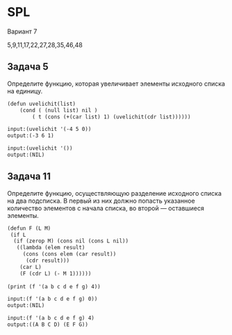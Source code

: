 # SPL
Вариант 7 

5,9,11,17,22,27,28,35,46,48

Задача 5
------
Определите функцию, которая увеличивает элементы исходного списка на единицу.

```diff
(defun uvelichit(list)
	(cond ( (null list) nil )
		( t (cons (+(car list) 1) (uvelichit(cdr list))))))
```
```diff
input:(uvelichit '(-4 5 0))
output:(-3 6 1) 
```
```diff
input:(uvelichit '())
output:(NIL) 
```
Задача 11
----------
Определите функцию, осуществляющую разделение исходного списка на два
подсписка. В первый из них должно попасть указанное количество элементов
с начала списка, во второй — оставшиеся элементы.

```diff
(defun F (L M)
 (if L
  (if (zerop M) (cons nil (cons L nil))
   ((lambda (elem result)
     (cons (cons elem (car result))
      (cdr result)))
    (car L)
    (F (cdr L) (- M 1))))))
 
(print (f '(a b c d e f g) 4))
```
```diff
input:(f '(a b c d e f g) 0))
output:(NIL) 
```
```diff
input:(f '(a b c d e f g) 4)
output:((A B C D) (E F G))
```
